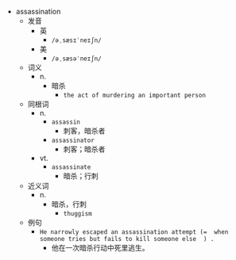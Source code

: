 - assassination
  - 发音
    - 英
      - `/əˌsæsɪˈneɪʃn/`
    - 美
      - `/əˌsæsəˈneɪʃn/`
  - 词义
    - n.
      - 暗杀
        - `the act of murdering an important person`
  - 同根词
    - n.
      - `assassin`
        - 刺客，暗杀者
      - `assassinator`
        - 刺客；暗杀者
    - vt.
      - `assassinate`
        - 暗杀；行刺
  - 近义词
    - n.
      - 暗杀，行刺
        - `thuggism`
  - 例句
    - `He narrowly escaped an assassination attempt (=  when someone tries but fails to kill someone else  ) .`
      - 他在一次暗杀行动中死里逃生。

